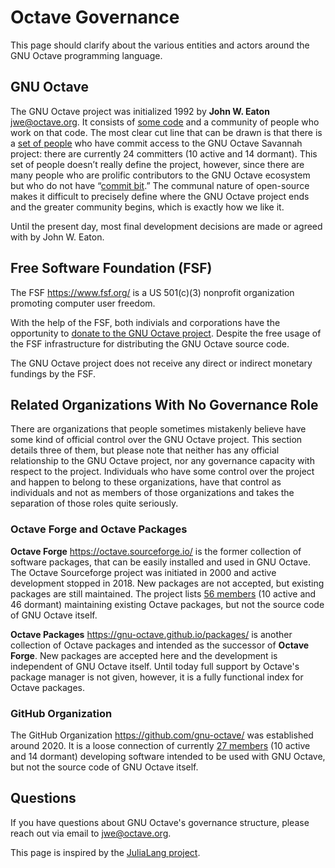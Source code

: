 # Octave Governance

This page should clarify about the various entities and actors around the GNU Octave programming language.

## GNU Octave

The GNU Octave project was initialized 1992 by **John W. Eaton** <jwe@octave.org>.
It consists of [some code](https://www.octave.org/hg/octave)
and a community of people who work on that code.
The most clear cut line that can be drawn is that there is a
[set of people](https://savannah.gnu.org/project/memberlist.php?group=octave)
who have commit access to the GNU Octave Savannah project:
there are currently 24 committers (10 active and 14 dormant).
This set of people doesn’t really define the project, however,
since there are many people who are prolific contributors to the GNU Octave
ecosystem but who do not have
“[commit bit](https://en.wikipedia.org/wiki/Committer#Commit_bit).”
The communal nature of open-source makes it difficult to precisely define
where the GNU Octave project ends and the greater community begins,
which is exactly how we like it.

Until the present day,
most final development decisions are made or agreed with by John W. Eaton.

## Free Software Foundation (FSF)

The FSF <https://www.fsf.org/> is a US 501(c)(3) nonprofit organization
promoting computer user freedom.

With the help of the FSF, both indivials and corporations have the opportunity to
[donate to the GNU Octave project](https://my.fsf.org/civicrm/contribute/transact?reset=1&id=10).
Despite the free usage of the FSF infrastructure for distributing
the GNU Octave source code.

The GNU Octave project does not receive any direct or indirect
monetary fundings by the FSF.

## Related Organizations With No Governance Role

There are organizations that people sometimes mistakenly believe
have some kind of official control over the GNU Octave project.
This section details three of them,
but please note that neither has any official relationship
to the GNU Octave project,
nor any governance capacity with respect to the project.
Individuals who have some control over the project
and happen to belong to these organizations,
have that control as individuals and not as members of those organizations
and takes the separation of those roles quite seriously.

### Octave Forge and Octave Packages

**Octave Forge** <https://octave.sourceforge.io/> is the former collection
of software packages, that can be easily installed and used in GNU Octave.
The Octave Sourceforge project was initiated in 2000
and active development stopped in 2018.
New packages are not accepted, but existing packages are still maintained.
The project lists [56 members](https://sourceforge.net/p/octave/_members/)
(10 active and 46 dormant) maintaining existing Octave packages,
but not the source code of GNU Octave itself.

**Octave Packages** <https://gnu-octave.github.io/packages/> is another
collection of Octave packages and intended as the successor of **Octave Forge**.
New packages are accepted here and the development is independent of GNU Octave itself.
Until today full support by Octave's package manager is not given, however,
it is a fully functional index for Octave packages.

### GitHub Organization

The GitHub Organization <https://github.com/gnu-octave/>
was established around 2020.
It is a loose connection of currently
[27 members](https://github.com/orgs/gnu-octave/people)
(10 active and 14 dormant)
developing software intended to be used with GNU Octave,
but not the source code of GNU Octave itself.

## Questions

If you have questions about GNU Octave's governance structure,
please reach out via email to <jwe@octave.org>.


This page is inspired by the [JuliaLang project](https://julialang.org/governance/).

